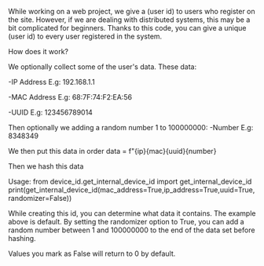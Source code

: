 While working on a web project, we give a (user id) to users who register on the site. However, if we are dealing with distributed systems, this may be a bit complicated for beginners. Thanks to this code, you can give a unique (user id) to every user registered in the system.

How does it work? 

We optionally collect some of the user's data. These data:

-IP Address E.g:   192.168.1.1

-MAC Address E.g:   68:7F:74:F2:EA:56

-UUID E.g:    123456789014

Then optionally we adding a random number 1 to 100000000:
-Number E.g:  8348349

We then put this data in order
data = f"{ip}{mac}{uuid}{number}

Then we hash this data


Usage:
from device_id.get_internal_device_id import get_internal_device_id
print(get_internal_device_id(mac_address=True,ip_address=True,uuid=True,randomizer=False))

While creating this id, you can determine what data it contains. The example above is default. By setting the randomizer option to True, you can add a random number between 1 and 100000000 to the end of the data set before hashing.

Values ​​you mark as False will return to 0 by default.
